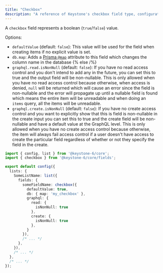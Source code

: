 ```yaml
---
title: "Checkbox"
description: "A reference of Keystone's checkbox field type, configuration and options."
---
```


A `checkbox` field represents a boolean (`true`/`false`) value.

Options:

- `defaultValue` (default: `false`): This value will be used for the field when creating items if no explicit value is set.
- `db.map`: Adds a [Prisma `@map`](https://www.prisma.io/docs/reference/api-reference/prisma-schema-reference#map) attribute to this field which changes the column name in the database
{% else /%}
- `graphql.read.isNonNull` (default: `false`): If you have no read access control and you don't intend to add any in the future,
  you can set this to true and the output field will be non-nullable. This is only allowed when you have no read access control because otherwise,
  when access is denied, `null` will be returned which will cause an error since the field is non-nullable and the error
  will propagate up until a nullable field is found which means the entire item will be unreadable and when doing an `items` query, all the items will be unreadable.
- `graphql.create.isNonNull` (default: `false`): If you have no create access control and you want to explicitly show that this is field is non-nullable in the create input
  you can set this to true and the create field will be non-nullable and have a default value at the GraphQL level.
  This is only allowed when you have no create access control because otherwise, the item will always fail access control
  if a user doesn't have access to create the particular field regardless of whether or not they specify the field in the create.

```typescript
import { config, list } from '@keystone-6/core';
import { checkbox } from '@keystone-6/core/fields';

export default config({
  lists: {
    SomeListName: list({
      fields: {
        someFieldName: checkbox({
          defaultValue: true,
          db: { map: 'my_checkbox' },
          graphql: {
            read: {
              isNonNull: true
            },
            create: {
              isNonNull: true
            },
          }
        }),
        /* ... */
      },
    }),
    /* ... */
  },
  /* ... */
});
```

